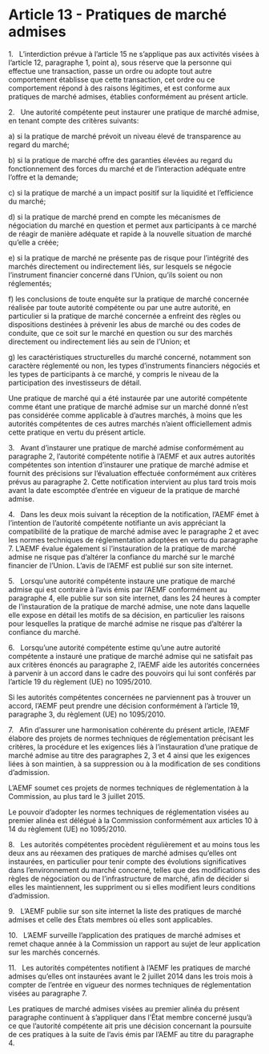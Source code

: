 # Article 13 - Pratiques de marché admises


1.   L’interdiction prévue à l’article 15 ne s’applique pas aux activités visées à l’article 12, paragraphe 1, point a), sous réserve que la personne qui effectue une transaction, passe un ordre ou adopte tout autre comportement établisse que cette transaction, cet ordre ou ce comportement répond à des raisons légitimes, et est conforme aux pratiques de marché admises, établies conformément au présent article.

2.   Une autorité compétente peut instaurer une pratique de marché admise, en tenant compte des critères suivants:

a) si la pratique de marché prévoit un niveau élevé de transparence au regard du marché;

b) si la pratique de marché offre des garanties élevées au regard du fonctionnement des forces du marché et de l’interaction adéquate entre l’offre et la demande;

c) si la pratique de marché a un impact positif sur la liquidité et l’efficience du marché;

d) si la pratique de marché prend en compte les mécanismes de négociation du marché en question et permet aux participants à ce marché de réagir de manière adéquate et rapide à la nouvelle situation de marché qu’elle a créée;

e) si la pratique de marché ne présente pas de risque pour l’intégrité des marchés directement ou indirectement liés, sur lesquels se négocie l’instrument financier concerné dans l’Union, qu’ils soient ou non réglementés;

f) les conclusions de toute enquête sur la pratique de marché concernée réalisée par toute autorité compétente ou par une autre autorité, en particulier si la pratique de marché concernée a enfreint des règles ou dispositions destinées à prévenir les abus de marché ou des codes de conduite, que ce soit sur le marché en question ou sur des marchés directement ou indirectement liés au sein de l’Union; et

g) les caractéristiques structurelles du marché concerné, notamment son caractère réglementé ou non, les types d’instruments financiers négociés et les types de participants à ce marché, y compris le niveau de la participation des investisseurs de détail.

Une pratique de marché qui a été instaurée par une autorité compétente comme étant une pratique de marché admise sur un marché donné n’est pas considérée comme applicable à d’autres marchés, à moins que les autorités compétentes de ces autres marchés n’aient officiellement admis cette pratique en vertu du présent article.

3.   Avant d’instaurer une pratique de marché admise conformément au paragraphe 2, l’autorité compétente notifie à l’AEMF et aux autres autorités compétentes son intention d’instaurer une pratique de marché admise et fournit des précisions sur l’évaluation effectuée conformément aux critères prévus au paragraphe 2. Cette notification intervient au plus tard trois mois avant la date escomptée d’entrée en vigueur de la pratique de marché admise.

4.   Dans les deux mois suivant la réception de la notification, l’AEMF émet à l’intention de l’autorité compétente notifiante un avis appréciant la compatibilité de la pratique de marché admise avec le paragraphe 2 et avec les normes techniques de réglementation adoptées en vertu du paragraphe 7. L’AEMF évalue également si l’instauration de la pratique de marché admise ne risque pas d’altérer la confiance du marché sur le marché financier de l’Union. L’avis de l’AEMF est publié sur son site internet.

5.   Lorsqu’une autorité compétente instaure une pratique de marché admise qui est contraire à l’avis émis par l’AEMF conformément au paragraphe 4, elle publie sur son site internet, dans les 24 heures à compter de l’instauration de la pratique de marché admise, une note dans laquelle elle expose en détail les motifs de sa décision, en particulier les raisons pour lesquelles la pratique de marché admise ne risque pas d’altérer la confiance du marché.

6.   Lorsqu’une autorité compétente estime qu’une autre autorité compétente a instauré une pratique de marché admise qui ne satisfait pas aux critères énoncés au paragraphe 2, l’AEMF aide les autorités concernées à parvenir à un accord dans le cadre des pouvoirs qui lui sont conférés par l’article 19 du règlement (UE) no 1095/2010.

Si les autorités compétentes concernées ne parviennent pas à trouver un accord, l’AEMF peut prendre une décision conformément à l’article 19, paragraphe 3, du règlement (UE) no 1095/2010.

7.   Afin d’assurer une harmonisation cohérente du présent article, l’AEMF élabore des projets de normes techniques de réglementation précisant les critères, la procédure et les exigences liés à l’instauration d’une pratique de marché admise au titre des paragraphes 2, 3 et 4 ainsi que les exigences liées à son maintien, à sa suppression ou à la modification de ses conditions d’admission.

L’AEMF soumet ces projets de normes techniques de réglementation à la Commission, au plus tard le 3 juillet 2015.

Le pouvoir d’adopter les normes techniques de réglementation visées au premier alinéa est délégué à la Commission conformément aux articles 10 à 14 du règlement (UE) no 1095/2010.

8.   Les autorités compétentes procèdent régulièrement et au moins tous les deux ans au réexamen des pratiques de marché admises qu’elles ont instaurées, en particulier pour tenir compte des évolutions significatives dans l’environnement du marché concerné, telles que des modifications des règles de négociation ou de l’infrastructure de marché, afin de décider si elles les maintiennent, les suppriment ou si elles modifient leurs conditions d’admission.

9.   L’AEMF publie sur son site internet la liste des pratiques de marché admises et celle des États membres où elles sont applicables.

10.   L’AEMF surveille l’application des pratiques de marché admises et remet chaque année à la Commission un rapport au sujet de leur application sur les marchés concernés.

11.   Les autorités compétentes notifient à l’AEMF les pratiques de marché admises qu’elles ont instaurées avant le 2 juillet 2014 dans les trois mois à compter de l’entrée en vigueur des normes techniques de réglementation visées au paragraphe 7.

Les pratiques de marché admises visées au premier alinéa du présent paragraphe continuent à s’appliquer dans l’État membre concerné jusqu’à ce que l’autorité compétente ait pris une décision concernant la poursuite de ces pratiques à la suite de l’avis émis par l’AEMF au titre du paragraphe 4.
